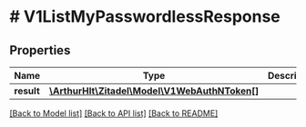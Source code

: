 # # V1ListMyPasswordlessResponse

## Properties

Name | Type | Description | Notes
------------ | ------------- | ------------- | -------------
**result** | [**\ArthurHlt\Zitadel\Model\V1WebAuthNToken[]**](V1WebAuthNToken.md) |  | [optional]

[[Back to Model list]](../../README.md#models) [[Back to API list]](../../README.md#endpoints) [[Back to README]](../../README.md)
